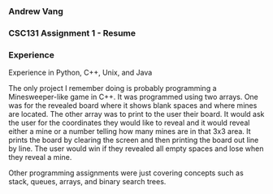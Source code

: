 ### Andrew Vang
### CSC131 Assignment 1 - Resume

### Experience
Experience in Python, C++, Unix, and Java

The only project I remember doing is probably programming a Minesweeper-like game in C++.
It was programmed using two arrays. One was for the revealed board where it shows blank spaces and where mines are located.
The other array was to print to the user their board. It would ask the user for the coordinates they would like to reveal and it would reveal either a mine or a number telling how many mines are in that 3x3 area. It prints the board by clearing the screen and then printing the board out line by line. The user would win if they revealed all empty spaces and lose when they reveal a mine.

Other programming assignments were just covering concepts such as stack, queues, arrays, and binary search trees.
